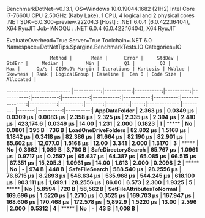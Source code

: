 
BenchmarkDotNet=v0.13.1, OS=Windows 10.0.19044.1682 (21H2)
Intel Core i7-7660U CPU 2.50GHz (Kaby Lake), 1 CPU, 4 logical and 2 physical cores
.NET SDK=6.0.300-preview.22204.3
  [Host]     : .NET 6.0.4 (6.0.422.16404), X64 RyuJIT
  Job-IANOQU : .NET 6.0.4 (6.0.422.16404), X64 RyuJIT

EvaluateOverhead=True  Server=True  Toolchain=.NET 6.0  
Namespace=DotNetTips.Spargine.BenchmarkTests.IO  Categories=IO  

                    Method |       Mean |      Error |     StdDev |    StdErr |     Median |        Min |         Q1 |         Q3 |        Max |      Op/s | CI99.9% Margin | Iterations | Kurtosis | MValue | Skewness | Rank | LogicalGroup | Baseline |  Gen 0 | Code Size | Allocated |
-------------------------- |-----------:|-----------:|-----------:|----------:|-----------:|-----------:|-----------:|-----------:|-----------:|----------:|---------------:|-----------:|---------:|-------:|---------:|-----:|------------- |--------- |-------:|----------:|----------:|
             **AppDataFolder** |   **2.363 μs** |  **0.0349 μs** |  **0.0309 μs** | **0.0083 μs** |   **2.358 μs** |   **2.325 μs** |   **2.335 μs** |   **2.394 μs** |   **2.410 μs** | **423,174.6** |      **0.0349 μs** |      **14.00** |    **1.231** |  **2.000** |   **0.1823** |    **1** |            ***** |       **No** | **0.0801** |     **395 B** |     **736 B** |
       **LoadOneDriveFolders** |  **82.802 μs** |  **1.5168 μs** |  **1.1842 μs** | **0.3418 μs** |  **82.386 μs** |  **81.664 μs** |  **82.190 μs** |  **82.901 μs** |  **85.602 μs** |  **12,077.0** |      **1.5168 μs** |      **12.00** |    **3.341** |  **2.000** |   **1.3170** |    **3** |            ***** |       **No** | **0.3662** |   **1,089 B** |   **3,760 B** |
       **SafeDirectorySearch** |  **65.767 μs** |  **1.0961 μs** |  **0.9717 μs** | **0.2597 μs** |  **65.637 μs** |  **64.387 μs** |  **65.085 μs** |  **66.515 μs** |  **67.351 μs** |  **15,205.3** |      **1.0961 μs** |      **14.00** |    **1.613** |  **2.000** |   **0.2098** |    **2** |            ***** |       **No** |      **-** |     **974 B** |     **448 B** |
            **SafeFileSearch** | **588.540 μs** | **28.2556 μs** | **76.8715 μs** | **8.2893 μs** | **548.634 μs** | **535.968 μs** | **544.245 μs** | **618.100 μs** | **903.111 μs** |   **1,699.1** |     **28.2556 μs** |      **86.00** |    **6.573** |  **2.300** |   **1.9325** |    **5** |            ***** |       **No** | **5.8594** |     **720 B** |  **58,562 B** |
 **SetFileAttributesToNormal** | **169.696 μs** |  **1.5220 μs** |  **1.2710 μs** | **0.3525 μs** | **169.703 μs** | **167.947 μs** | **168.606 μs** | **170.468 μs** | **172.578 μs** |   **5,892.9** |      **1.5220 μs** |      **13.00** |    **2.596** |  **2.000** |   **0.5312** |    **4** |            ***** |       **No** |      **-** |      **43 B** |   **1,008 B** |
